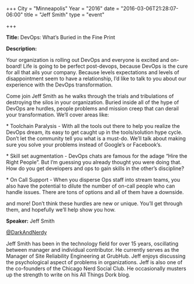 +++
City = "Minneapolis"
Year = "2016"
date = "2016-03-06T21:28:07-06:00"
title = "Jeff Smith"
type = "event"

+++

<div class="span-15  ">
  <div class="span-15  last ">
  <p><strong>Title:</strong>
DevOps: What’s Buried in the Fine Print
</p>

<p><strong>Description:</strong></p>

<p>
Your organization is rolling out DevOps and everyone is excited and on-board! Life is going to be perfect post-devops, because DevOps is the cure for all that ails your company. Because levels expectations and levels of disappointment seem to have a relationship, I’d like to talk to you about our experience with the DevOps transformation.
</p>
<p>
Come join Jeff Smith as he walks through the trials and tribulations of destroying the silos in your organization. Buried inside all of the hype of DevOps are hurdles, people problems and mission creep that can derail your transformation. We’ll cover areas like:
</p>
<p>
* Toolchain Paralysis - With all the tools out there to help you realize the DevOps dream, its easy to get caught up in the tools/solution hype cycle. Don’t let the community tell you what is a must-do. We’ll talk about making sure you solve your problems instead of Google’s or Facebook’s.
</p>
<p>
* Skill set augmentation - DevOps chats are famous for the adage “Hire the Right People”. But I’m guessing you already thought you were doing that. How do you get developers and ops to gain skills in the other’s discipline?
</p>
<p>
* On Call Support - When you disperse Ops staff into stream teams, you also have the potential to dilute the number of on-call people who can handle issues. There are tons of options and all of them have a downside.
</p>
<p>
and more! Don’t think these hurdles are new or unique. You’ll get through them, and hopefully we’ll help show you how.

</p>
<p>

</p>


<p><strong>Speaker:</strong>
Jeff Smith
</p>
<p>
<a href="https://twitter.com/DarkAndNerdy">@DarkAndNerdy</a>
<p>
Jeff Smith has been in the technology field for over 15 years, oscillating between manager and individual contributor. He currently serves as the Manager of Site Reliability Engineering at GrubHub. Jeff enjoys discussing the psychological aspect of problems in organizations. Jeff is also one of the co-founders of the Chicago Nerd Social Club. He occasionally musters up the strength to write on his All Things Dork blog.
</p>

  </div>
</div>

